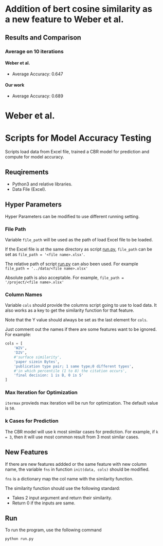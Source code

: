 
# Addition of bert cosine similarity as a new feature to Weber et al.
## Results and Comparison

### Average on 10 iterations
#### Weber et al.
* Average Accuracy: 0.647
#### Our work
* Average Accuracy: 0.689


# Weber et al.
# Scripts for Model Accuracy Testing

Scripts load data from Excel file, trained a CBR model for prediction and compute for model accuracy.

## Reuqirements

* Python3 and relative libraries.
* Data File (Excel).

## Hyper Parameters

Hyper Parameters can be modified to use different running setting.

### File Path

Variable `file_path` will be used as the path of load Excel file to be loaded.

If the Excel file is at the same directory as script [run.py](run.py), `file_path` can be set as `file_path = '<file name>.xlsx'`.

The relative path of script [run.py](run.py) can also been used. For example `file_path = '../data/<file name>.xlsx'`

Absolute path is also acceptable. For example, `file_path = '/project/<file name>.xlsx'`

### Column Names

Variable `cols` should provide the columns script going to use to load data. It also works as a key to get the similarity function for that feature.

Note that the Y value should always be set as the last element for `cols`.

Just comment out the names if there are some features want to be ignored. For example:

```python
cols = [
    'W2V',
    'D2V',
    #'surface similarity',
    'paper sizein Bytes',
    'publication type pair; 1 same type;0 different types',
    #'in which percentile (1 to 8) the citation occurs',
    'final decision: 1 is B, 0 is S'
]
```

### Max Iteration for Optimization

`itermax` provieds max iteration will be run for optimization. The default value is `50`.

### k Cases for Prediction

The CBR model will use k most similar cases for prediction. For example, if `k = 3`, then it will use most common result from 3 most similar cases.

## New Features

If there are new features addded or the same feature with new column name, the variable `fns` in function `init(data, cols)` should be modified.

`fns` is a dictionary map the col name with the similarity function.

The similarity function should use the following standard:

* Takes 2 input argument and return their similarity.
* Return 0 if the inputs are same.

## Run

To run the program, use the following command

```bash
python run.py
```
